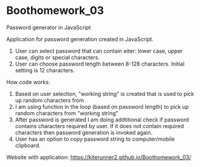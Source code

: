 # Boothomework_03
 Password generator in JavaScript

Application for password generation created in JavaScript.
1. User can select password that can contain eiter: lower case, upper case, digits or special characters.
2. User can choose password length between 8-128 characters. Initial setting is 12 characters.

How code works:
1. Based on user selection, "working string" is created that is used to pick up random characters from
2. I am using function in the loop (based on password length) to pick up random characters from "working string"
3. After password is generated I am doing addtitional check if password contains characters required by user. If it does not contain required characters then password generation is invoked again.
4. User has an option to copy password string to computer/mobile clipboard.

Website with application: https://kiterunner2.github.io/Boothomework_03/


